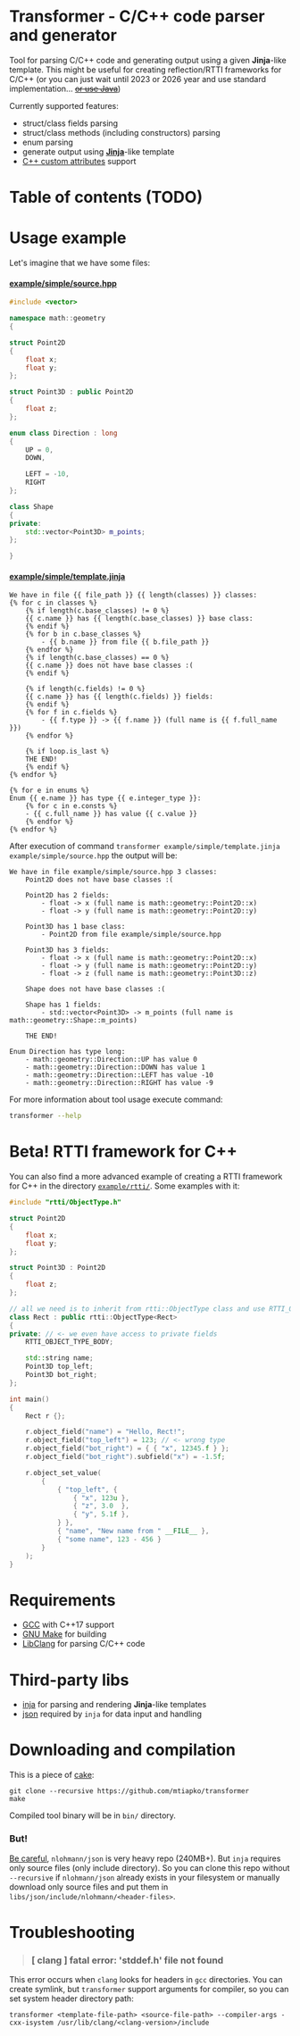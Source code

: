 # Transformer - C/C++ code parser and generator
Tool for parsing C/C++ code and generating output using a given **Jinja**-like template. This might be useful for creating reflection/RTTI frameworks for C/C++ (or you can just wait until 2023 or 2026 year and use standard implementation... ~~[or use Java](https://www.youtube.com/watch?v=umDr0mPuyQc "Java")~~)

Currently supported features:
- struct/class fields parsing
- struct/class methods (including constructors) parsing
- enum parsing
- generate output using **[Jinja](https://palletsprojects.com/p/jinja/)**-like template
- [C++ custom attributes](https://en.cppreference.com/w/cpp/language/attributes) support

# Table of contents (TODO)

# Usage example
Let's imagine that we have some files:

#### [example/simple/source.hpp](example/simple/source.hpp)
```c++
#include <vector>

namespace math::geometry
{

struct Point2D
{
	float x;
	float y;
};

struct Point3D : public Point2D
{
	float z;
};

enum class Direction : long
{
	UP = 0,
	DOWN,

	LEFT = -10,
	RIGHT
};

class Shape
{
private:
	std::vector<Point3D> m_points;
};

}
```

#### [example/simple/template.jinja](example/simple/template.jinja)
```jinja
We have in file {{ file_path }} {{ length(classes) }} classes:
{% for c in classes %}
	{% if length(c.base_classes) != 0 %}
	{{ c.name }} has {{ length(c.base_classes) }} base class:
	{% endif %}
	{% for b in c.base_classes %}
		- {{ b.name }} from file {{ b.file_path }}
	{% endfor %}
	{% if length(c.base_classes) == 0 %}
	{{ c.name }} does not have base classes :(
	{% endif %}

	{% if length(c.fields) != 0 %}
	{{ c.name }} has {{ length(c.fields) }} fields:
	{% endif %}
	{% for f in c.fields %}
		- {{ f.type }} -> {{ f.name }} (full name is {{ f.full_name }})
	{% endfor %}

	{% if loop.is_last %}
	THE END!
	{% endif %}
{% endfor %}

{% for e in enums %}
Enum {{ e.name }} has type {{ e.integer_type }}:
	{% for c in e.consts %}
	- {{ c.full_name }} has value {{ c.value }}
	{% endfor %}
{% endfor %}
```

After execution of command `transformer example/simple/template.jinja example/simple/source.hpp` the output will be:
```text
We have in file example/simple/source.hpp 3 classes:
	Point2D does not have base classes :(

	Point2D has 2 fields:
		- float -> x (full name is math::geometry::Point2D::x)
		- float -> y (full name is math::geometry::Point2D::y)

	Point3D has 1 base class:
		- Point2D from file example/simple/source.hpp

	Point3D has 3 fields:
		- float -> x (full name is math::geometry::Point2D::x)
		- float -> y (full name is math::geometry::Point2D::y)
		- float -> z (full name is math::geometry::Point3D::z)

	Shape does not have base classes :(

	Shape has 1 fields:
		- std::vector<Point3D> -> m_points (full name is math::geometry::Shape::m_points)

	THE END!

Enum Direction has type long:
	- math::geometry::Direction::UP has value 0
	- math::geometry::Direction::DOWN has value 1
	- math::geometry::Direction::LEFT has value -10
	- math::geometry::Direction::RIGHT has value -9
```

For more information about tool usage execute command:
```bash
transformer --help
```

# Beta! RTTI framework for C++
You can also find a more advanced example of creating a RTTI framework for C++ in the directory [`example/rtti/`](example/rtti/). Some examples with it:
```c++
#include "rtti/ObjectType.h"

struct Point2D
{
	float x;
	float y;
};

struct Point3D : Point2D
{
	float z;
};

// all we need is to inherit from rtti::ObjectType class and use RTTI_OBJECT_TYPE_BODY macro
class Rect : public rtti::ObjectType<Rect>
{
private: // <- we even have access to private fields
	RTTI_OBJECT_TYPE_BODY;

	std::string name;
	Point3D top_left;
	Point3D bot_right;
};

int main()
{
	Rect r {};

	r.object_field("name") = "Hello, Rect!";
	r.object_field("top_left") = 123; // <- wrong type
	r.object_field("bot_right") = { { "x", 12345.f } };
	r.object_field("bot_right").subfield("x") = -1.5f;

	r.object_set_value(
		{
			{ "top_left", {
				{ "x", 123u },
				{ "z", 3.0  },
				{ "y", 5.1f },
			} },
			{ "name", "New name from " __FILE__ },
			{ "some name", 123 - 456 }
		}
	);
}
```

# Requirements
- [GCC](https://gcc.gnu.org/) with C++17 support
- [GNU Make](https://www.gnu.org/software/make/) for building
- [LibClang](https://clang.llvm.org/docs/Tooling.html) for parsing C/C++ code

# Third-party libs
- [inja](https://github.com/pantor/inja) for parsing and rendering **Jinja**-like templates
- [json](https://github.com/nlohmann/json) required by `inja` for data input and handling

# Downloading and compilation
This is a piece of [cake](https://www.youtube.com/watch?v=dQw4w9WgXcQ "lie"):
```
git clone --recursive https://github.com/mtiapko/transformer
make
```

Compiled tool binary will be in `bin/` directory.

### But!
[Be careful](https://www.youtube.com/watch?v=mFElmSV87pg), `nlohmann/json` is very heavy repo (240MB+). But `inja` requires only source files (only include directory). So you can clone this repo without `--recursive` if `nlohmann/json` already exists in your filesystem or manually download only source files and put them in `libs/json/include/nlohmann/<header-files>`.

# Troubleshooting
> ### [ clang ] fatal error: 'stddef.h' file not found

This error occurs when `clang` looks for headers in `gcc` directories. You can create symlink, but `transformer` support arguments for compiler, so you can set system header directory path:
```
transformer <template-file-path> <source-file-path> --compiler-args -cxx-isystem /usr/lib/clang/<clang-version>/include
```
